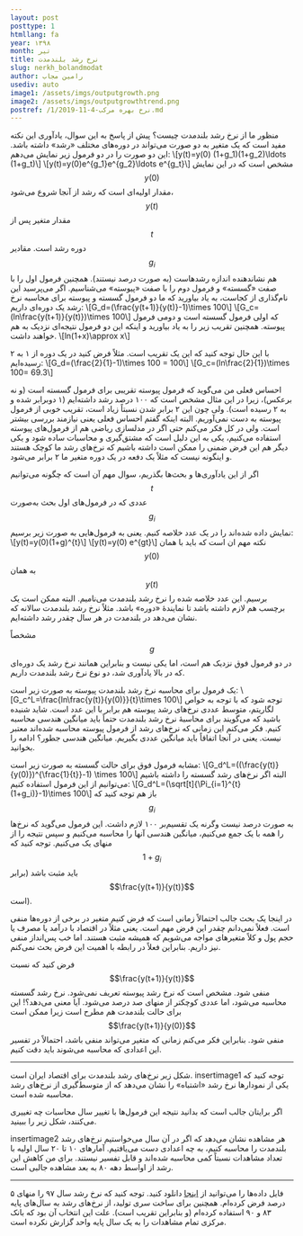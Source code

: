 ```yaml
---
layout: post
posttype: 1
htmllang: fa
year: ۱۳۹۸
month: تیر
title: ‌نرخ رشد بلندمدت
slug: nerkh_bolandmodat
author: رامین مجاب
usediv: auto
image1: /assets/imgs/outputgrowth.png
image2: /assets/imgs/outputgrowthtrend.png
postref: /1/2019-11-4-نرخ بهره مرکب.md
---
```


منظور ما از نرخ رشد بلندمدت چیست؟ پیش از پاسخ به این سوال، یادآوری این نکته مفید است که یک متغیر به دو صورت می‌تواند در دوره‌های مختلف «رشد» داشته باشد. این دو صورت را در دو فرمول زیر نمایش می‌دهم:
\\[y(t)=y(0) (1+g_1)(1+g_2)\ldots (1+g_t)\\]
\\[y(t)=y(0)e^{g_1}e^{g_2}\ldots e^{g_t}\\]
مشخص است که در این نمایش $$y(0)$$ مقدار اولیه‌ای است که رشد از آنجا شروع می‌شود، $$y(t)$$ مقدار متغیر پس از $$t$$ دوره رشد است. مقادیر $$g_i$$ هم نشاندهنده اندازه رشدهاست (به صورت درصد نیستند). همچنین فرمول اول را با صفت «گسسته» و فرمول دوم را با صفت «پیوسته» می‌شناسیم. اگر می‌پرسید این نام‌گذاری از کجاست، به یاد بیاورید که ما دو فرمول گسسته و پیوسته برای محاسبه نرخ رشد یک دوره‌ای داریم:
\\[G_d=(\frac{y(t+1)}{y(t)}-1)\times 100\\]
\\[G_c=(ln\frac{y(t+1)}{y(t)})\times 100\\]
که اولی فرمول گسسته است و دومی فرمول پیوسته. همچنین تقریب زیر را به یاد بیاورید و اینکه این دو فرمول نتیجه‌ای نزدیک به هم خواهند داشت.
\\[ln(1+x)\approx x\\]

با این حال توجه کنید که این یک تقریب است. مثلاً فرض کنید در یک دوره از ۱ به ۲ رسیده‌ایم:
\\[G_d=(\frac{2}{1}-1)\times 100 = 100\\]
\\[G_c=(ln\frac{2}{1})\times 100= 69.3\\] 

احساس فعلی من می‌گوید که فرمول پیوسته تقریبی برای فرمول گسسته است (و نه برعکس)، زیرا در این مثال مشخص است که ۱۰۰ درصد رشد داشته‌ایم (۱ دوبرابر شده و به ۲ رسیده است). ولی چون این ۲ برابر شدن نسبتاً زیاد است، تقریب خوبی از فرمول پیوسته به دست نمی‌آوریم. البته اینکه گفتم احساس فعلی یعنی نیازمند بررسی بیشتر است. ولی در کل فکر می‌کنم حتی اگر در مدلسازی ریاضی هم از فرمول‌های پیوسته استفاده می‌کنیم، یکی به این دلیل است که مشتق‌گیری و محاسبات ساده شود و یکی دیگر هم این فرض ضمنی را ممکن است داشته باشیم که نرخ‌های رشد ما کوچک هستند و اینگونه نیست که مثلاً یک دفعه در یک دوره متغیر ما ۲ برابر می‌شود.

اگر از این یادآوری‌ها و بحث‌ها بگذریم، سوال مهم آن است که چگونه می‌توانیم $$t$$ عددی که در فرمول‌های اول بحث به‌صورت $$g_i$$ نمایش داده شده‌اند را در یک عدد خلاصه کنیم. یعنی به فرمول‌هایی به صورت زیر برسیم:
\\[y(t)=y(0)(1+g)^{t}\\]
\\[y(t)=y(0) e^{gt}\\]
نکته مهم ان است که باید  با همان $$y(0)$$ به همان $$y(t)$$ برسیم. این عدد خلاصه شده را نرخ رشد بلندمدت می‌نامیم. البته ممکن است یک برچسب هم لازم داشته باشد تا نمایندهٔ «دوره» باشد. مثلاً نرخ رشد بلندمدت سالانه که نشان می‌دهد در بلندمدت در هر سال چقدر رشد داشته‌ایم. 

مشخصاً $$g$$ در دو فرمول فوق نزدیک هم است، اما یکی نیست و بنابراین همانند نرخ رشد یک دوره‌ای که در بالا یادآوری شد، دو نوع نرخ رشد بلندمدت داریم.

یک فرمول برای محاسبه نرخ رشد بلندمدت پیوسته به صورت زیر است:
\\[G_c^L=\frac{ln\frac{y(t)}{y(0)}}{t}\times 100\\] 
توجه شود که با توجه به خواص لگاریتم، متوسط عددی نرخ‌های رشد پیوسته هم برابر با این عدد است. شاید شنیده باشید که می‌گویند برای محاسبهٔ نرخ رشد بلندمدت حتماً باید میانگین هندسی محاسبه کنیم. فکر می‌کنم این زمانی که نرخ‌های رشد از فرمول پیوسته محاسبه شده‌اند معتبر نیست. یعنی در آنجا اتفاقاً باید میانگین عددی بگیریم. میانگین هندسی جطور؟ ادامه را بخوانید.

مشابه فرمول فوق برای حالت گسسته به صورت زیر است:
\\[G_d^L=((\frac{y(t)}{y(0)})^{\frac{1}{t}}-1) \times 100\\] 
البته اگر نرخ‌های رشد گسسته را داشته باشیم می‌توانیم از این فرمول استفاده کنیم:
\\[G_d^L=(\sqrt[t]{\Pi_{i=1}^{t}(1+g_i)}-1)\times 100\\]
باز هم توجه کنید که $$g_i$$ به صورت درصد نیست وگرنه یک تقسیم‌بر ۱۰۰ لازم داشت. این فرمول می‌گوید که نرخ‌ها را همه با یک جمع می‌کنیم، میانگین هندسی آنها را محاسبه می‌کنیم و سپس نتیجه را از منهای یک می‌کنیم. توجه کنید که $$1+g_i$$ باید مثبت باشد (برابر $$\frac{y(t+1)}{y(t)}$$ است). 

در اینجا یک بحث جالب احتمالاً زمانی است که فرض کنیم متغیر در برخی از دوره‌ها منفی است. فعلاً نمی‌دانم چقدر این فرض مهم است. یعنی مثلاً در اقتصاد با درآمد یا مصرف یا حجم پول و کلاً متغیرهای مواجه می‌شویم که همیشه مثبت هستند. اما خب پس‌انداز منفی نیز داریم. بنابراین فعلاً در رابطه با اهمیت این فرض بحث نمی‌کنم.

 فرض کنید که نسبت $$\frac{y(t+1)}{y(t)}$$ منفی شود. مشخص است که نرخ رشد پیوسته تعریف نمی‌شود. نرخ رشد گسسته محاسبه می‌شود، اما عددی کوچکتر از منهای صد درصد می‌شود. آیا معنی می‌دهد؟! این برای حالت بلندمدت هم مطرح است زیرا ممکن است
 $$\frac{y(t+1)}{y(0)}$$
 منفی شود. بنابراین فکر می‌کنم زمانی که متغیر می‌تواند منفی باشد، احتمالاً در تفسیر این اعدادی که محاسبه می‌شوند باید دقت کنیم. 
 
 ---

شکل زیر نرخ‌های رشد بلندمدت برای اقتصاد ایران است. 
insertimage1
توجه کنید که یکی از نمودارها نرخ رشد «اشتباه» را نشان می‌دهد که از متوسط‌گیری از نرخ‌های رشد محاسبه شده است.

اگر برایتان جالب است  که بدانید نتیجه این فرمول‌ها با تغییر سال محاسبات چه تغییری می‌کنند، شکل زیر را ببینید. 

insertimage2
هر مشاهده نشان می‌دهد که اگر در آن سال می‌خواستیم نرخ‌های رشد بلندمدت را محاسبه کنیم، به چه اعدادی دست می‌یافتیم. آمارهای ۱۰ تا ۲۰ سال اولیه با تعداد مشاهدات نسبتاً کمی محاسبه شده‌اند و قابل تفسیر نیستند. برای من کاهش این رشد از اواسط دهه ۸۰ به بعد مشاهده جالبی است.

---
فایل داده‌ها را می‌توانید از [اینجا](/assets/data/longrunoutputgrowth.xlsx) دانلود کنید. توجه کنید که نرخ رشد سال ۹۷ را منهای ۵ درصد فرض کرده‌ام. همچنین برای ساخت سری تولید، از نرخ‌های رشد به سال‌های پایه ۸۳ و ۹۰ استفاده کرده‌ام (و بنابراین تقریب است). علت این انتخاب آن بود که بانک مرکزی تمام مشاهدات را به یک سال پایه واحد گزارش نکرده است.


 

